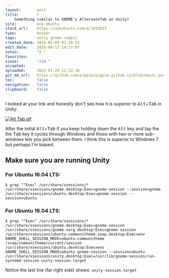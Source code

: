 ```yaml
---
layout:       post
title:        >
    Something similar to GNOME's AlternateTab on Unity?
site:         Ask Ubuntu
stack_url:    https://askubuntu.com/q/1033823
type:         Answer
tags:         unity gnome compiz
created_date: 2018-05-09 01:39:33
edit_date:    2020-06-12 14:37:07
votes:        "2 "
favorites:    
views:        "210 "
accepted:     
uploaded:     2022-01-29 11:32:30
git_md_url:   https://github.com/pippim/pippim.github.io/blob/main/_posts/2018/2018-05-09-Something-similar-to-GNOME^s-AlternateTab-on-Unity^.md
toc:          false
navigation:   false
clipboard:    false
---
```


I looked at your link and honestly don't see how it is superior to <kbd>Alt</kbd>+<kbd>Tab</kbd> in Unity:

[![Alt Tab.gif][1]][1]

After the initial <kbd>Alt</kbd>+<kbd>Tab</kbd> if you keep holding down the <kbd>Alt</kbd> key and tap the the <kbd>Tab</kbd> key it cycles through Windows and those with two or more sub-windows lets you pick between them. I think this is superior to Windows 7 but perhaps I'm biased.

## Make sure you are running Unity

### For Ubuntu 16.04 LTS:

``` 
$ grep "^Exec" /usr/share/xsessions/*
/usr/share/xsessions/gnome.desktop:Exec=gnome-session --session=gnome
/usr/share/xsessions/ubuntu.desktop:Exec=gnome-session --session=ubuntu
```

### For Ubuntu 18.04 LTS:

``` 
$ grep "^Exec" /usr/share/xsessions/*
/usr/share/xsessions/gnome.desktop:Exec=gnome-session
/usr/share/xsessions/gnome-xorg.desktop:Exec=gnome-session
/usr/share/xsessions/ubuntu-communitheme-snap.desktop:Exec=env GNOME_SHELL_SESSION_MODE=ubuntu-communitheme /snap/communitheme/current/session
/usr/share/xsessions/ubuntu.desktop:Exec=env GNOME_SHELL_SESSION_MODE=ubuntu gnome-session --session=ubuntu
/usr/share/xsessions/unity.desktop:Exec=/usr/lib/gnome-session/run-systemd-session unity-session.target
```

Notice the last line (far right side) shows: `unity-session.target`

  [1]: https://i.stack.imgur.com/sv4fQ.gif

